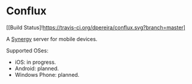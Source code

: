 Conflux 
=======

[[Build Status]!https://travis-ci.org/dpereira/conflux.svg?branch=master]

A [Synergy](http://synergy-project.org/) server for mobile devices.

Supported OSes:

 - iOS: in progress.
 - Android: planned.
 - Windows Phone: planned.
